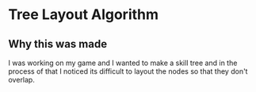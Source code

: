 # Tree Layout Algorithm

## Why this was made

I was working on my game and I wanted to make a skill tree and in the process of that I noticed its difficult to layout the nodes so that they don't overlap.

